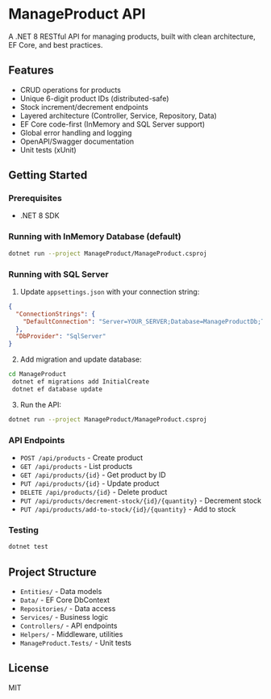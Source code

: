 # ManageProduct API

A .NET 8 RESTful API for managing products, built with clean architecture, EF Core, and best practices.

## Features
- CRUD operations for products
- Unique 6-digit product IDs (distributed-safe)
- Stock increment/decrement endpoints
- Layered architecture (Controller, Service, Repository, Data)
- EF Core code-first (InMemory and SQL Server support)
- Global error handling and logging
- OpenAPI/Swagger documentation
- Unit tests (xUnit)

## Getting Started

### Prerequisites
- .NET 8 SDK

### Running with InMemory Database (default)
```sh
dotnet run --project ManageProduct/ManageProduct.csproj
```

### Running with SQL Server
1. Update `appsettings.json` with your connection string:
```json
{
  "ConnectionStrings": {
    "DefaultConnection": "Server=YOUR_SERVER;Database=ManageProductDb;Trusted_Connection=True;"
  },
  "DbProvider": "SqlServer"
}
```
2. Add migration and update database:
```sh
cd ManageProduct
 dotnet ef migrations add InitialCreate
 dotnet ef database update
```
3. Run the API:
```sh
dotnet run --project ManageProduct/ManageProduct.csproj
```

### API Endpoints
- `POST /api/products` - Create product
- `GET /api/products` - List products
- `GET /api/products/{id}` - Get product by ID
- `PUT /api/products/{id}` - Update product
- `DELETE /api/products/{id}` - Delete product
- `PUT /api/products/decrement-stock/{id}/{quantity}` - Decrement stock
- `PUT /api/products/add-to-stock/{id}/{quantity}` - Add to stock

### Testing
```sh
dotnet test
```

## Project Structure
- `Entities/` - Data models
- `Data/` - EF Core DbContext
- `Repositories/` - Data access
- `Services/` - Business logic
- `Controllers/` - API endpoints
- `Helpers/` - Middleware, utilities
- `ManageProduct.Tests/` - Unit tests

## License
MIT
